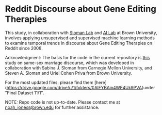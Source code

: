 # Reddit Discourse about Gene Editing Therapies
This study, in collaboration with [Sloman Lab](https://sites.google.com/site/slomanlab/) and [AI Lab](https://brown.edu/Research/AI/people/carsten.html) at Brown University, involves applying unsupervised and supervised machine learning methods to examine temporal trends in discourse about Gene Editing Therapies on Reddit since 2008.

Acknowledgment: The basis for the code in the current repository is [this](https://github.com/BabakHemmatian/Gay_Marriage_Corpus_Study]) study on same-sex marriage discourse, which was developed in collaboration with Sabina J. Sloman from Carnegie Mellon University, and Steven A. Sloman and Uriel Cohen Priva from Brown University.


For the most updated files, please find them [here] (https://drive.google.com/drive/u/1/folders/0AIEYBAin4WE4Uk9PVA)under "Final Dataset 11/1". 

NOTE: Repo code is not up-to-date. Please contact me at noah_jones@brown.edu for further assistance. 
